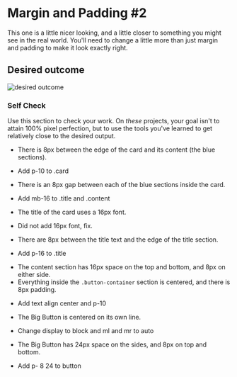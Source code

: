 # Margin and Padding #2

This one is a little nicer looking, and a little closer to something you might see in the real world. You'll need to change a little more than just margin and padding to make it look exactly right.

## Desired outcome
![desired outcome](./desired-outcome.png)

### Self Check
Use this section to check your work. On _these_ projects, your goal isn't to attain 100% pixel perfection, but to use the tools you've learned to get relatively close to the desired output.

- There is 8px between the edge of the card and its content (the blue sections).
* Add p-10 to .card
- There is an 8px gap between each of the blue sections inside the card.
* Add mb-16 to .title and .content
- The title of the card uses a 16px font.
* Did not add 16px font, fix.
- There are 8px between the title text and the edge of the title section.
* Add p-16 to .title
- The content section has 16px space on the top and bottom, and 8px on either side.
- Everything inside the `.button-container` section is centered, and there is 8px padding.
* Add text align center and p-10
- The Big Button is centered on its own line.
* Change display to block and ml and mr to auto
- The Big Button has 24px space on the sides, and 8px on top and bottom.
* Add p- 8 24 to button

